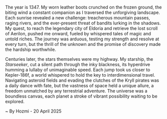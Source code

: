 
The year is 1347.  My worn leather boots crunched on the frozen ground, the biting wind a constant companion as I traversed the unforgiving landscape.  Each sunrise revealed a new challenge: treacherous mountain passes, raging rivers, and the ever-present threat of bandits lurking in the shadows.  My quest, to reach the legendary city of Eldoria and retrieve the lost scroll of Aerilon, pushed me onward, fueled by whispered tales of magic and untold riches. The journey was arduous, testing my strength and resolve at every turn, but the thrill of the unknown and the promise of discovery made the hardship worthwhile.


Centuries later, the stars themselves were my highway.  My starship, the *Starseeker*, cut a silent path through the inky blackness, its hyperdrive humming a lullaby of unimaginable speed.  Each jump took us closer to Kepler-186f, a world whispered to hold the key to interdimensional travel.  Navigating asteroid fields and evading the clutches of the Kryll pirates was a daily dance with fate, but the vastness of space held a unique allure, a freedom unmatched by any terrestrial adventure.  The universe was a boundless canvas, each planet a stroke of vibrant possibility waiting to be explored.

~ By Hozmi - 20 April 2025
